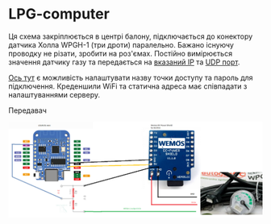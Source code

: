 # LPG-computer

Ця схема закріплюється в центрі балону, підключається до конектору датчика Холла WPGH-1 (три дроти) паралельно.
Бажано існуючу проводку не різати, зробити на роз'ємах. 
Постійно вимірюється значення датчику газу та передається на 
[вказаний IP](src/main.cpp#L5) та [UDP порт](src/main.cpp#L10).

[Ось тут](src/main.cpp#L13) є можливість налаштувати назву точки доступу та пароль для підключення. 
Креденшили WiFi та статична адреса має співпадати з налаштуваннями серверу.

Передавач 

![Схема передавача](schematic_assembly.png)
